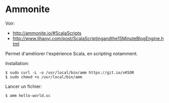 # Ammonite

Voir:
- http://ammonite.io/#ScalaScripts
- http://www.lihaoyi.com/post/ScalaScriptingandthe15MinuteBlogEngine.html

Permet d'améliorer l'expérience Scala, en scripting notamment.

Installation:

    $ sudo curl -L -o /usr/local/bin/amm https://git.io/vKSOR
    $ sudo chmod +x /usr/local/bin/amm

Lancer un fichier:

    $ amm hello-world.sc